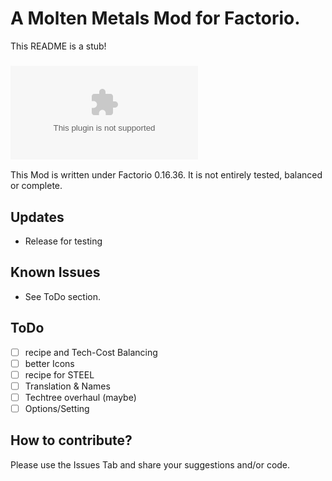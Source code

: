 # A Molten Metals Mod for Factorio.

This README is a stub!<br />

### ![Download the Zip-File here!](https://github.com/Yokmp/Factorio-Smelting-DLC/releases/download/testing/Smelting-DLC_0.0.1.zip)
<!-- ![ScreenShot](.github/shot_1.jpg) -->

This Mod is written under Factorio 0.16.36.
It is not entirely tested, balanced or complete.

## Updates
* Release for testing

## Known Issues
* See ToDo section.

## ToDo
* [ ] recipe and Tech-Cost Balancing
* [ ] better Icons
* [ ] recipe for STEEL
* [ ] Translation & Names
* [ ] Techtree overhaul (maybe)
* [ ] Options/Setting

## How to contribute?

Please use the Issues Tab and share your suggestions and/or code.
